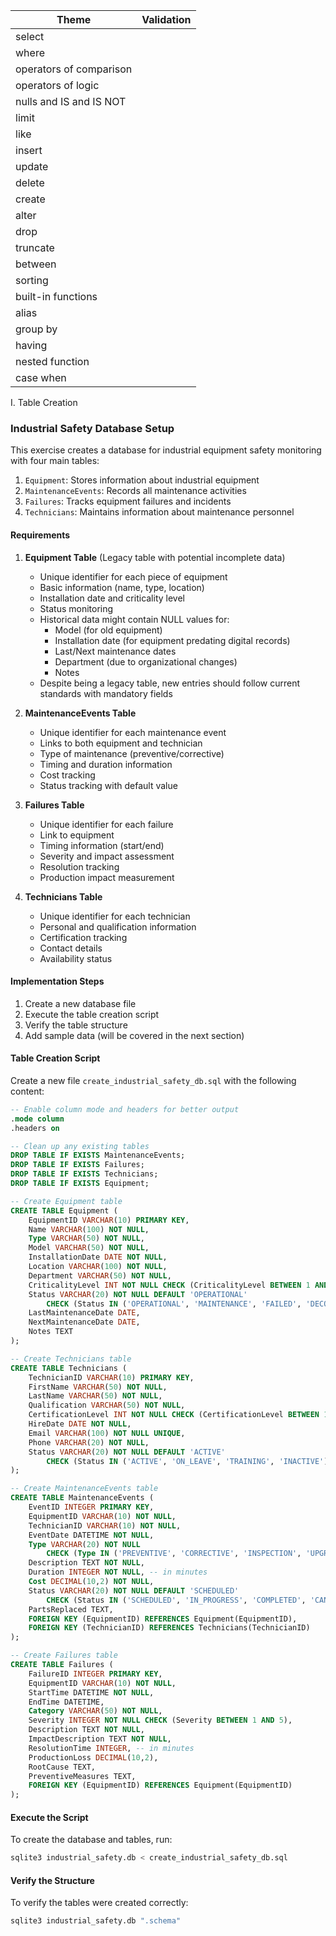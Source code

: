 

| **Theme** | **Validation** |
| --- | --- |
| select | |
| where |  |
| operators of comparison |  |
| operators of logic |  |
| nulls and IS and IS NOT |  |
| limit |  |
| like |  |
| insert |  |
| update |  |
| delete |  |
| create |  |
| alter |  |
| drop |  |
| truncate |  |
| between |  |
| sorting |  |
| built-in functions |  |
| alias |  |
| group by |  |
| having |  |
| nested function |  |
| case when |  |


I. Table Creation

### Industrial Safety Database Setup

This exercise creates a database for industrial equipment safety monitoring with four main tables:
1. `Equipment`: Stores information about industrial equipment
2. `MaintenanceEvents`: Records all maintenance activities
3. `Failures`: Tracks equipment failures and incidents
4. `Technicians`: Maintains information about maintenance personnel

#### Requirements

1. **Equipment Table** (Legacy table with potential incomplete data)
   - Unique identifier for each piece of equipment
   - Basic information (name, type, location)
   - Installation date and criticality level
   - Status monitoring
   - Historical data might contain NULL values for:
     * Model (for old equipment)
     * Installation date (for equipment predating digital records)
     * Last/Next maintenance dates
     * Department (due to organizational changes)
     * Notes
   - Despite being a legacy table, new entries should follow current standards with mandatory fields

2. **MaintenanceEvents Table**
   - Unique identifier for each maintenance event
   - Links to both equipment and technician
   - Type of maintenance (preventive/corrective)
   - Timing and duration information
   - Cost tracking
   - Status tracking with default value

3. **Failures Table**
   - Unique identifier for each failure
   - Link to equipment
   - Timing information (start/end)
   - Severity and impact assessment
   - Resolution tracking
   - Production impact measurement

4. **Technicians Table**
   - Unique identifier for each technician
   - Personal and qualification information
   - Certification tracking
   - Contact details
   - Availability status

#### Implementation Steps

1. Create a new database file
2. Execute the table creation script
3. Verify the table structure
4. Add sample data (will be covered in the next section)

#### Table Creation Script

Create a new file `create_industrial_safety_db.sql` with the following content:

```sql
-- Enable column mode and headers for better output
.mode column
.headers on

-- Clean up any existing tables
DROP TABLE IF EXISTS MaintenanceEvents;
DROP TABLE IF EXISTS Failures;
DROP TABLE IF EXISTS Technicians;
DROP TABLE IF EXISTS Equipment;

-- Create Equipment table
CREATE TABLE Equipment (
    EquipmentID VARCHAR(10) PRIMARY KEY,
    Name VARCHAR(100) NOT NULL,
    Type VARCHAR(50) NOT NULL,
    Model VARCHAR(50) NOT NULL,
    InstallationDate DATE NOT NULL,
    Location VARCHAR(100) NOT NULL,
    Department VARCHAR(50) NOT NULL,
    CriticalityLevel INT NOT NULL CHECK (CriticalityLevel BETWEEN 1 AND 5),
    Status VARCHAR(20) NOT NULL DEFAULT 'OPERATIONAL' 
        CHECK (Status IN ('OPERATIONAL', 'MAINTENANCE', 'FAILED', 'DECOMMISSIONED')),
    LastMaintenanceDate DATE,
    NextMaintenanceDate DATE,
    Notes TEXT
);

-- Create Technicians table
CREATE TABLE Technicians (
    TechnicianID VARCHAR(10) PRIMARY KEY,
    FirstName VARCHAR(50) NOT NULL,
    LastName VARCHAR(50) NOT NULL,
    Qualification VARCHAR(50) NOT NULL,
    CertificationLevel INT NOT NULL CHECK (CertificationLevel BETWEEN 1 AND 5),
    HireDate DATE NOT NULL,
    Email VARCHAR(100) NOT NULL UNIQUE,
    Phone VARCHAR(20) NOT NULL,
    Status VARCHAR(20) NOT NULL DEFAULT 'ACTIVE' 
        CHECK (Status IN ('ACTIVE', 'ON_LEAVE', 'TRAINING', 'INACTIVE'))
);

-- Create MaintenanceEvents table
CREATE TABLE MaintenanceEvents (
    EventID INTEGER PRIMARY KEY,
    EquipmentID VARCHAR(10) NOT NULL,
    TechnicianID VARCHAR(10) NOT NULL,
    EventDate DATETIME NOT NULL,
    Type VARCHAR(20) NOT NULL 
        CHECK (Type IN ('PREVENTIVE', 'CORRECTIVE', 'INSPECTION', 'UPGRADE')),
    Description TEXT NOT NULL,
    Duration INTEGER NOT NULL, -- in minutes
    Cost DECIMAL(10,2) NOT NULL,
    Status VARCHAR(20) NOT NULL DEFAULT 'SCHEDULED'
        CHECK (Status IN ('SCHEDULED', 'IN_PROGRESS', 'COMPLETED', 'CANCELLED')),
    PartsReplaced TEXT,
    FOREIGN KEY (EquipmentID) REFERENCES Equipment(EquipmentID),
    FOREIGN KEY (TechnicianID) REFERENCES Technicians(TechnicianID)
);

-- Create Failures table
CREATE TABLE Failures (
    FailureID INTEGER PRIMARY KEY,
    EquipmentID VARCHAR(10) NOT NULL,
    StartTime DATETIME NOT NULL,
    EndTime DATETIME,
    Category VARCHAR(50) NOT NULL,
    Severity INTEGER NOT NULL CHECK (Severity BETWEEN 1 AND 5),
    Description TEXT NOT NULL,
    ImpactDescription TEXT NOT NULL,
    ResolutionTime INTEGER, -- in minutes
    ProductionLoss DECIMAL(10,2),
    RootCause TEXT,
    PreventiveMeasures TEXT,
    FOREIGN KEY (EquipmentID) REFERENCES Equipment(EquipmentID)
);
```

#### Execute the Script

To create the database and tables, run:

```bash
sqlite3 industrial_safety.db < create_industrial_safety_db.sql
```

#### Verify the Structure

To verify the tables were created correctly:

```bash
sqlite3 industrial_safety.db ".schema"
```

